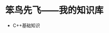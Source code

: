 <!--
 * @Author: your name
 * @Date: 2020-05-03 18:36:27
 * @LastEditTime: 2020-05-04 22:54:37
 * @LastEditors: Please set LastEditors
 * @Description: In User Settings Edit
 * @FilePath: \StupidBirdFliesFirst\README.md
 -->
# 笨鸟先飞——我的知识库

- C++基础知识
<!--
![C++fundamental](C++fundamental.jpg)
![cs-fundamental](cs-fundamental.jpg)
![project-fundamental](project-fundamental.jpg)
 -->